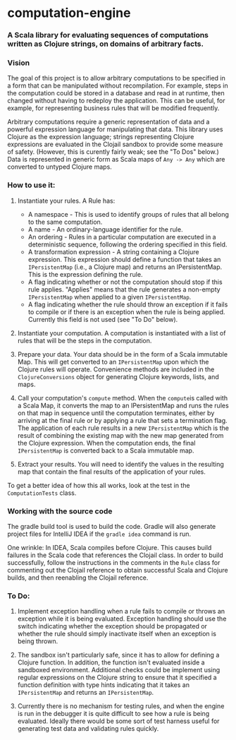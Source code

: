 # computation-engine

### A Scala library for evaluating sequences of computations written as Clojure strings, on domains of arbitrary facts.

### Vision

The goal of this project is to allow arbitrary computations to be specified in a form that
can be manipulated without recompilation. For example, steps in the computation could be stored
in a database and read in at runtime, then changed without having to redeploy the application.
This can be useful, for example, for representing business rules that will be modified frequently.

Arbitrary computations require a generic representation of data and a powerful expression language
for manipulating that data. This library uses Clojure as the expression language; strings representing
Clojure expressions are evaluated in the Clojail sandbox to provide some measure of safety. (However,
this is curently fairly weak; see the "To Dos" below.) Data is represented in generic form as Scala
maps of `Any -> Any` which are converted to untyped Clojure maps.

### How to use it:

1. Instantiate your rules. A Rule has:

    * A namespace - This is used to identify groups of rules that all belong to the same computation.
    * A name - An ordinary-language identifier for the rule.
    * An ordering - Rules in a particular computation are executed in a deterministic sequence, following
    the ordering specified in this field.
    * A transformation expression - A string containing a Clojure expression. This expression should define
    a function that takes an `IPersistentMap` (i.e., a Clojure map) and returns an IPersistentMap. This is
    the expression defining the rule.
    * A flag indicating whether or not the computation should stop if this rule applies. "Applies" means
    that the rule generates a non-empty `IPersistentMap` when applied to a given `IPersistentMap`.
    * A flag indicating whether the rule should throw an exception if it fails to compile or if there is
    an exception when the rule is being applied. Currently this field is not used (see "To Do" below).

2. Instantiate your computation. A computation is instantiated with a list of rules that will be the
steps in the computation.

3. Prepare your data. Your data should be in the form of a Scala immutable Map. This will get converted
to an `IPersistentMap` upon which the Clojure rules will operate. Convenience methods are included in the
`ClojureConversions` object for generating Clojure keywords, lists, and maps.

4. Call your computation's `compute` method. When the `compute`is called with a Scala Map, it converts
the map to an IPersistentMap and runs the rules on that map in sequence until the computation terminates,
either by arriving at the final rule or by applying a rule that sets a termination flag. The application
of each rule results in a new `IPersistentMap` which is the result of combining the existing map with the
new map generated from the Clojure expression. When the computation ends, the final `IPersistentMap` is
converted back to a Scala immutable map.

5. Extract your results. You will need to identify the values in the resulting map that contain the final
results of the application of your rules.

To get a better idea of how this all works, look at the test in the `ComputationTests` class.

### Working with the source code

The gradle build tool is used to build the code. Gradle will also generate project files for IntelliJ IDEA
if the `gradle idea` command is run.

One wrinkle: In IDEA, Scala compiles before Clojure. This causes build failures in
the Scala code that references the Clojail class. In order to build successfully, follow the instructions
in the comments in the `Rule` class for commenting out the Clojail reference to obtain successful Scala and
Clojure builds, and then reenabling the Clojail reference.

### To Do:

1. Implement exception handling when a rule fails to compile or throws an exception
while it is being evaluated. Exception handling should use the switch indicating whether
the exception should be propagated or whether the rule should simply inactivate itself
when an exception is being thrown.

2. The sandbox isn't particularly safe, since it has to allow for defining a Clojure
function. In addition, the function isn't evaluated inside a sandboxed environment.
Additional checks could be implement using regular expressions on the Clojure string
to ensure that it specified a function definition with type hints indicating that it
takes an `IPersistentMap` and returns an `IPersistentMap`.

3. Currently there is no mechanism for testing rules, and when the engine is run in the
debugger it is quite difficult to see how a rule is being evaluated. Ideally there would
be some sort of test harness useful for generating test data and validating rules quickly.
